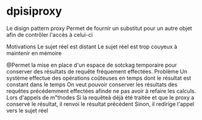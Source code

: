 # dpisiproxy
Le disign pattern proxy
 Permet de fournir un substitut pour un autre objet afin de contrôler l'accès à celui-ci
 
Motivations
 Le sujet réel est distant
 Le sujet réel est trop couyeux à maintenir en mémoire
 
 @Permet la mise en place d'un espace de sotckag temporaire pour conserver des résultats de requête fréquement effectées.
Problème
 Un système effectue des opérations coûteuses en temps dont le résultat est constant dans le temps
 On veut pouvoir conserver les résultats des requêtes précédemment effectées afinde ne pas avoir à refaire les calculs.
Lors d'appels de m"thodes
 Si la requêteà déjà été traitée et que le proxy a conservé le résultat, il renvoi le résultat précédent
Sinon, il redirige l'appel vers le sujet réel 
